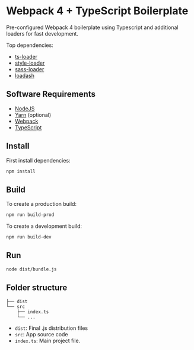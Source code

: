 # Webpack 4 + TypeScript Boilerplate

Pre-configured Webpack 4 boilerplate using Typescript and additional loaders for fast development. 

Top dependencies:

- [ts-loader](https://github.com/TypeStrong/ts-loader)
- [style-loader](https://github.com/webpack-contrib/style-loader)
- [sass-loader](https://github.com/webpack-contrib/sass-loader)
- [loadash](https://github.com/lodash/lodash-webpack-plugin)

## Software Requirements

- [NodeJS](https://nodejs.org/es/)
- [Yarn](https://yarnpkg.com/lang/en/) (optional)
- [Webpack](https://webpack.js.org/)
- [TypeScript](https://www.typescriptlang.org/)

## Install

First install dependencies:

```sh
npm install
```

## Build

To create a production build:

```sh
npm run build-prod
```

To create a development build:

```sh
npm run build-dev
```

## Run

```sh
node dist/bundle.js
```

## Folder structure

```
├── dist
└── src
    ├── index.ts
    └── ...
```

- `dist`: Final .js distribution files
- `src`:  App source code
- `index.ts`:  Main project file. 

